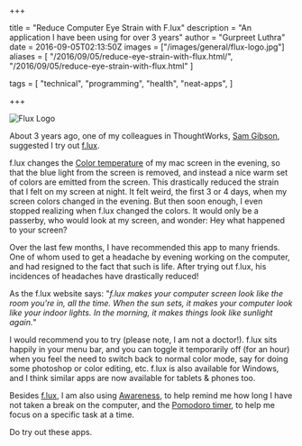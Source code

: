 +++

title = "Reduce Computer Eye Strain with F.lux"
description = "An application I have been using for over 3 years"
author = "Gurpreet Luthra"
date = 2016-09-05T02:13:50Z
images = ["/images/general/flux-logo.jpg"]
aliases = [
    "/2016/09/05/reduce-eye-strain-with-flux.html/",
    "/2016/09/05/reduce-eye-strain-with-flux.html"
]


tags = [
    "technical",
    "programming",
    "health",
    "neat-apps",
]

+++

![Flux Logo](/images/general/flux-logo.jpg)

About 3 years ago, one of my colleagues in ThoughtWorks, [Sam Gibson](https://www.thoughtworks.com/profiles/sam-gibson), suggested I try out [f.lux](https://justgetflux.com/).

f.lux changes the [Color temperature](http://www.eizo.com/library/basics/color_temperature_on_an_LCD_monitor/) of my mac screen in the evening, so that the blue light from the screen is removed, and 
instead a nice warm set of colors are emitted from the screen. This drastically reduced the strain that I felt on my screen
at night. It felt weird, the first 3 or 4 days, when my screen colors changed in the evening. But then soon enough, I 
even stopped realizing when f.lux changed the colors. It would only be a passerby, who would look at my screen, and wonder: 
Hey what happened to your screen?
 
Over the last few months, I have recommended this app to many friends. One of whom used to get a headache by evening 
working on the computer, and had resigned to the fact that such is life. After trying out f.lux, his incidences of headaches
have drastically reduced!
 
As the f.lux website says: "_f.lux makes your computer screen look like the room you're in, all the time. 
When the sun sets, it makes your computer look like your indoor lights. In the morning, it makes things look 
like sunlight again._" 

I would recommend you to try (please note, I am not a doctor!). f.lux sits happily in your menu bar, and you can toggle it 
temporarily off (for an hour) when you feel the need to switch back to normal color mode, say for doing some photoshop or color
editing, etc. f.lux is also available for Windows, and I think similar apps are now available for tablets  & phones too.

Besides [f.lux](https://justgetflux.com/), I am also using [Awareness](http://iamfutureproof.com/tools/awareness/), to help 
remind me how long I have not taken a break on the computer, and the
[Pomodoro timer](https://itunes.apple.com/us/app/pomodoro-time-focus-timer/id953426154?ls=1&mt=8), 
to help me focus on a specific task at a time.

Do try out these apps. 
